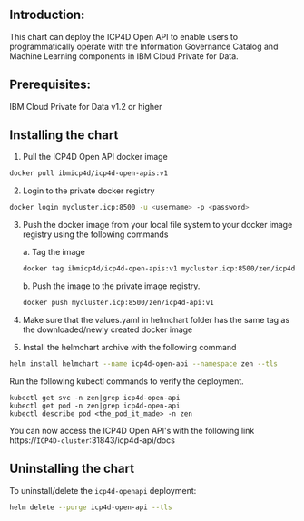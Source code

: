 ## Introduction:

This chart can deploy the ICP4D Open API to enable users to programmatically operate with the Information Governance Catalog and Machine Learning components in IBM Cloud Private for Data. 

## Prerequisites:

IBM Cloud Private for Data v1.2 or higher

## Installing the chart
1. Pull the ICP4D Open API docker image
```bash
docker pull ibmicp4d/icp4d-open-apis:v1
```

2. Login to the private docker registry
```bash
docker login mycluster.icp:8500 -u <username> -p <password>
```

3. Push the docker image from your local file system to your docker image registry using the following commands
    
    a. Tag the image
    ```bash
    docker tag ibmicp4d/icp4d-open-apis:v1 mycluster.icp:8500/zen/icp4d-api:v1
    ```
    b. Push the image to the private image registry.
    ```bash
    docker push mycluster.icp:8500/zen/icp4d-api:v1
    ```

4. Make sure that the values.yaml in helmchart folder has the same tag as the downloaded/newly created docker image
5. Install the helmchart archive with the following command
```bash
helm install helmchart --name icp4d-open-api --namespace zen --tls
```

Run the following kubectl commands to verify the deployment.
```
kubectl get svc -n zen|grep icp4d-open-api
kubectl get pod -n zen|grep icp4d-open-api
kubectl describe pod <the_pod_it_made> -n zen
```

You can now access the ICP4D Open API's with the following link
https://`ICP4D-cluster`:31843/icp4d-api/docs

## Uninstalling the chart

To uninstall/delete the `icp4d-openapi` deployment:
```bash
helm delete --purge icp4d-open-api --tls
```
